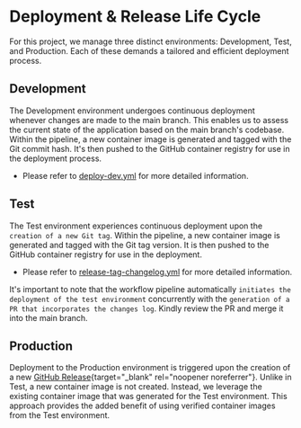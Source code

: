 # Deployment & Release Life Cycle

For this project, we manage three distinct environments: Development, Test, and Production. Each of these demands a tailored and efficient deployment process.

## Development

The Development environment undergoes continuous deployment whenever changes are made to the main branch. This enables us to assess the current state of the application based on the main branch's codebase. Within the pipeline, a new container image is generated and tagged with the Git commit hash. It's then pushed to the GitHub container registry for use in the deployment process.

-   Please refer to [deploy-dev.yml](../.github/workflows/deploy-dev.yml) for more detailed information.

## Test

The Test environment experiences continuous deployment upon the `creation of a new Git tag`. Within the pipeline, a new container image is generated and tagged with the Git tag version. It is then pushed to the GitHub container registry for use in the deployment.

-   Please refer to [release-tag-changelog.yml](../.github/workflows/release-tag-changelog.yml) for more detailed information.

It's important to note that the workflow pipeline automatically `initiates the deployment of the test environment` concurrently with the `generation of a PR that incorporates the changes log`. Kindly review the PR and merge it into the main branch.

## Production

Deployment to the Production environment is triggered upon the creation of a new [GitHub Release](https://docs.github.com/en/repositories/releasing-projects-on-github/about-releases){target="\_blank" rel="noopener noreferrer"}. Unlike in Test, a new container image is not created. Instead, we leverage the existing container image that was generated for the Test environment. This approach provides the added benefit of using verified container images from the Test environment.

